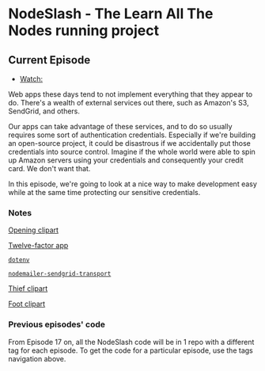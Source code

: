 # NodeSlash - The Learn All The Nodes running project

## Current Episode

* [Watch:](http://www.learnallthenodes.com/episodes/42-dont-put-credentials-into-source-control)

Web apps these days tend to not implement everything that they appear to do.  There's a wealth of external services out there, such as Amazon's S3, SendGrid, and others.

Our apps can take advantage of these services, and to do so usually requires some sort of authentication credentials.  Especially if we're building an open-source project, it could be disastrous if we accidentally put those credentials into source control.  Imagine if the whole world were able to spin up Amazon servers using your credentials and consequently your credit card.  We don't want that.

In this episode, we're going to look at a nice way to make development easy while at the same time protecting our sensitive credentials.

### Notes

[Opening clipart](https://openclipart.org/detail/169128/simple-electronic-safety-vault)

[Twelve-factor app](http://12factor.net/)

[`dotenv`](https://www.npmjs.com/package/dotenv)

[`nodemailer-sendgrid-transport`](https://github.com/sendgrid/nodemailer-sendgrid-transport)

[Thief clipart](https://openclipart.org/detail/165656/burglar)

[Foot clipart](https://openclipart.org/detail/66679/foot)

### Previous episodes' code

From Episode 17 on, all the NodeSlash code will be in 1 repo with a different tag for each episode.  To get the code for a particular episode, use the tags navigation above.
